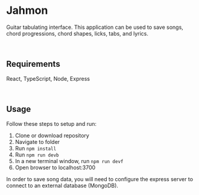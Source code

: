 # Jahmon
Guitar tabulating interface.
This application can be used to save songs, chord progressions, chord shapes, licks, tabs, and lyrics.

&nbsp;
## Requirements

React, TypeScript, Node, Express

&nbsp;
## Usage

Follow these steps to setup and run:
1. Clone or download repository
2. Navigate to folder
3. Run `npm install`
3. Run `npm run devb`
4. In a new terminal window, run `npm run devf`
5. Open browser to localhost:3700

In order to save song data, you will need to configure the express server to connect to an external database (MongoDB).

